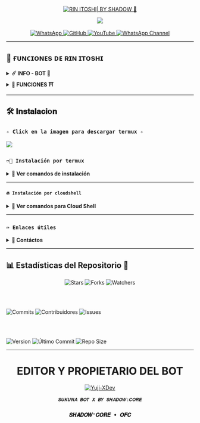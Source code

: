 <p align="center">
  <a href="#">
    <img src="https://readme-typing-svg.herokuapp.com?font=Orbitron&size=35&duration=3000&pause=1000&color=FF00FF,00FFFF,FFFF00,FF0000,00FF00&center=true&vCenter=true&width=700&lines=🍂+RIN+ITOSHI+%7C+BY+SHADOW" alt="RIN ITOSHI| BY SHADOW 🍂"/>
  </a>
</p>

<p align="center">
  <img src="https://files.catbox.moe/m442az.jpg" width="300">
</p>

<p align="center">
  <!-- WhatsApp -->
  <a href="https://wa.me/51919199620">
    <img 
      title="WhatsApp" 
      src="https://img.shields.io/badge/WhatsApp-Shadow_Core-green?style=for-the-badge&logo=whatsapp">
  </a>

  <!-- GitHub -->
  <a href="https://github.com/Yuji-XDev">
    <img 
      title="GitHub" 
      src="https://img.shields.io/badge/GitHub-Shadow_Core-black?style=for-the-badge&logo=github">
  </a>

  <!-- YouTube -->
  <a href="https://youtube.com/@florencioacaro?si=GHARsWmASsGNu8Vz">
    <img 
      title="YouTube" 
      src="https://img.shields.io/badge/YouTube-Shadow_Core-red?style=for-the-badge&logo=youtube">
  </a>

  <!-- Canal de WhatsApp -->
  <a href="https://whatsapp.com/channel/0029VbAtbPA84OmJSLiHis2U">
    <img 
      title="WhatsApp Channel" 
      src="https://img.shields.io/badge/Canal-WhatsApp-blue?style=for-the-badge&logo=whatsapp">
  </a>
</p>

---

## 🧩 ғᴜɴᴄɪᴏɴᴇs ᴅᴇ ʀɪɴ ɪᴛᴏsʜɪ

<details>
 <summary><b> ☄️ INFO - BOT 👀</b></summary>

* Este proyecto **no está afiliado de ninguna manera** con `WhatsApp`, `Inc. WhatsApp` es una marca registrada de `WhatsApp LLC`, y este bot es un **desarrollo independiente** que **no tiene ninguna relación oficial con la compañía**.
</details>

<details>
 <summary><b> 🎄 FUNCIONES ⛩️</b></summary>

> ᴮᵒᵗ ᵉⁿ ᵈᵉˢᵃʳʳᵒˡˡᵒ ˢⁱ ᵖʳᵉˢᵉⁿᵗᵃ ᵃˡᵍᵘⁿᵃ ᶠᵃˡˡᵃ ʳᵉᵖᵒʳᵗᵃʳ ᵃˡ ᶜʳᵉᵃᵈᵒʳ ᵖᵃʳᵃ ᵈᵃʳˡᵉ ᵘⁿᵃ ˢᵒˡᵘᶜⁱᵒⁿ ᵒᵖᵗⁱᵐᵃ

- 👥 Interacción con voz y texto
- 🛡️ Configuración de grupo
- 🎉 antilink, antilink2, etc
- 🎀 Bienvenida personalizada
- 🎮 Juegos, tictactoe, mate, etc
- 🤖 Chatbot (simsimi)
- 🤖 Chatbot (autoresponder)
- 🎨 Crear sticker de image/video/gif/url
- 🎄 SubBot (Jadibot)
- 🔎 Buscador Google
- 🧙 Juego RPG
- 🖼️ Personalizar imagen del menú
- 🎵 Descarga de música y video De YT
- 🔧 Otros

</details>

---

## 🛠️ 𝐈𝐧𝐬𝐭𝐚𝐥𝐚𝐜𝐢o𝐧

### **`✧ Click en la imagen para descargar termux ✧`**
<a
href="https://www.mediafire.com/file/llugt4zgj7g3n3u/com.termux_1020.apk/file"><img src="https://qu.ax/finc.jpg" height="125px"></a> 

### **`➮📱 Instalación por termux`**

<details>
 <summary><b> 🔰 Ver comandos de instalación </b></summary>

### **🎄🚀 Instalación Rápida 🌛**

```bash
termux-setup-storage
```

```bash
git clone https://github.com/Yuji-XDev/Rin-Itoshi-Bot && cd Rin-Itoshi-Bot
```

```bash
npm install
```

```bash
npm start
```

> Si aparece (Y/I/N/O/D/Z) [default=N] ? use la letra "y" + "ENTER" para continuar con la instalación
![line](https://github.com/Yuji-XDev/Yuji-XDev/blob/main/shadow'core/line.gif)
### **😼 Activar en caso de detenerse en termux**

> Si después de instalar el bot en Termux se detiene (pantalla en blanco, pérdida de conexión a Internet, reinicio del dispositivo), sigue estos pasos:

❒ Abre Termux y navega al directorio del bot:
   
```bash
cd Rin-Itoshi-Bot
```

❒ Inicia el bot nuevamente:
  
```bash
npm start
```
![line](https://github.com/Yuji-XDev/Yuji-XDev/blob/main/shadow'core/line.gif)

#### **🔥 Obtener otro codigo qr en termux ⚡**

Si después de instalar el bot en Termux y iniciar la session del bot (el numero se va a soporte, se cierra la conexión o demorastes al conectar), sigue estos pasos:

1. Abre Termux y navega al directorio del bot:

```bash
cd Rin-Itoshi-Bot
```

2. Elimina la carpeta MiniSession:

```bash
rm -rf Sessions
```

3. Inicia el bot nuevamente:

```bash
npm start
```
![line](https://github.com/Yuji-XDev/Yuji-XDev/blob/main/shadow'core/line.gif)    
### **🎄 Volverte owner del Bot 🎊**

> Si después de instalar el bot en Termux y iniciar la session del bot (deseas poner tu número es la lista de owner pon este comando:

```bash
cd Rin-Itoshi-Bot && nano config.js
```

</details>

---

#### **`🔥 Instalación por cloudshell`**

<details>
 <summary><b> 🍁 Ver comandos para Cloud Shell</b></summary>

[`☄️ Instalar Cloud Shell Clic Aqui`](https://www.mediafire.com/file/bp2l6cci2p30hjv/Cloud+Shell_1.apk/file)

```bash
apt update && apt upgrade
```

```bash
git clone https://github.com/Yuji-XDev/Rin-Itoshi-Bot && cd Rin-Itoshi-Bot
```

```bash
yarn install && npm install
```

```bash
npm start
```

💥 ¡Bot listo para usarse! 🥷
</details>

---

### **`➮ Enlaces útiles`**

<details>
<summary><b> 💎 Contáctos</b></summary>

* WhatsApp: [`Aquí`](https:/Wa.me/51919199620)
* Correo: [`Aquí`](blackoficial2025@gmail.com)

</details>

---

## 📊 Estadísticas del Repositorio 🌈

<p align="center">
  
  <!-- Popularidad -->
  <img src="https://badgen.net/github/stars/Yuji-XDev/Rin-Itoshi-Bot?icon=github&color=yellow" alt="Stars"/>
  <img src="https://badgen.net/github/forks/Yuji-XDev/Rin-Itoshi-Bot?icon=github&color=blue" alt="Forks"/>
  <img src="https://badgen.net/github/watchers/Yuji-XDev/Rin-Itoshi-Bot?icon=github&color=green" alt="Watchers"/>

  <br><br>

  <!-- Actividad -->
  <img src="https://badgen.net/github/commits/m/Yuji-XDev/Rin-Itoshi-Bot?icon=git&color=orange" alt="Commits"/>
  <img src="https://badgen.net/github/contributors/Yuji-XDev/Rin-Itoshi-Bot?icon=github&color=purple" alt="Contribuidores"/>
  <img src="https://badgen.net/github/open-issues/Yuji-XDev/Rin-Itoshi-Bot?icon=github&color=red" alt="Issues"/>

  <br><br>

  <!-- Info extra -->
  <img src="https://badgen.net/github/release/Yuji-XDev/Rin-Itoshi-Bot?icon=tag&color=pink" alt="Version"/>
  <img src="https://badgen.net/github/last-commit/Yuji-XDev/Rin-Itoshi-Bot?icon=github&color=cyan" alt="Último Commit"/>
  <img src="https://badgen.net/github/size/Yuji-XDev/Rin-Itoshi-Bot?icon=database&color=lime" alt="Repo Size"/>

</p>

---

<div align="center">
  <h1 align="center">EDITOR Y PROPIETARIO DEL BOT</h1>

<a href="https://github.com/Yuji-XDev"><img src="https://github.com/Yuji-XDev.png" width="300" height="300" alt="Yuji-XDev"/></a>

`𝑺𝑼𝑲𝑼𝑵𝑨 𝑩𝑶𝑻 𝑿 𝑩𝒀 𝑺𝑯𝑨𝑫𝑶𝑾:𝑪𝑶𝑹𝑬`
  ### `𝑺𝑯𝑨𝑫𝑶𝑾'𝑪𝑶𝑹𝑬 • 𝑶𝑭𝑪`
